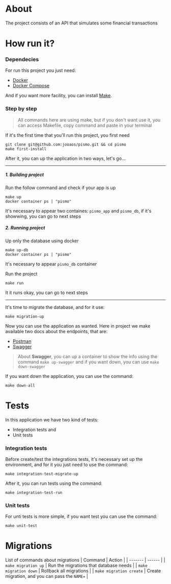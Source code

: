 # About

The project consists of an API that simulates some financial transactions

# How run it?

### Dependecies

For run this project you just need:
- [Docker](https://docs.docker.com/get-docker/)
- [Docker Compose](https://docs.docker.com/compose/compose-file/)

And if you want more facility, you can install [Make](https://www.geeksforgeeks.org/how-to-install-make-on-ubuntu/).

### Step by step

> All commands here are using make, but if you don't want use it, you can access Makefile, copy command and paste in your terminal

If it's the first time that you'll run this project, you first need
```
git clone git@github.com:jooaos/pismo.git && cd pismo
make first-install
```

After it, you can up the application in two ways, let's go...

---

##### 1. Building project
Run the follow command and check if your app is up
```
make up
docker container ps | "pismo"
```

It's necessary to appear two containes: `pismo_app` and `pismo_db`, if it's showwing, you can go to next steps

##### 2. Running project
Up only the database using docker
```
make up-db
docker container ps | "pismo"
```

It's necessary to appear `pismo_db` container

Run the project
```
make run
```

It it runs okay, you can go to next steps

---

It's time to migrate the database, and for it use:
```
make migration-up
```
Now you can use the application as wanted. Here in project we make available two docs about the endpoints, that are:
- [Postman](https://github.com/jooaos/pismo/tree/main/docs/postman)
- [Swagger](https://github.com/jooaos/pismo/tree/main/docs/swagger)

> About **Swagger**, you can up a container to show the info using the command `make up-swagger` and if you want down, you can use `make down-swagger`

If you want down the application, you can use the command:
```
make down-all
```

# Tests
In this application we have two kind of tests:
- Integration tests and
- Unit tests

### Integration tests
Before create/test the integrations tests, it's necessary set up the environment, and for it you just need to use the command:
```
make integration-test-migrate-up
```
After it, you can run tests using the command:
```
make integration-test-run
```

### Unit tests
For unti tests is more simple, if you want test you can use the command:
```
make unit-test
```

# Migrations
List of commands about migrations
| Command                   | Action                                            |
| -------                   | ------                                            |
| `make migration up`       | Run the migrations that database needs            |
| `make migration down`     | Rollback all migrations                           |
| `make migration create`   | Create migration, and you can pass the `NAME=`    |


